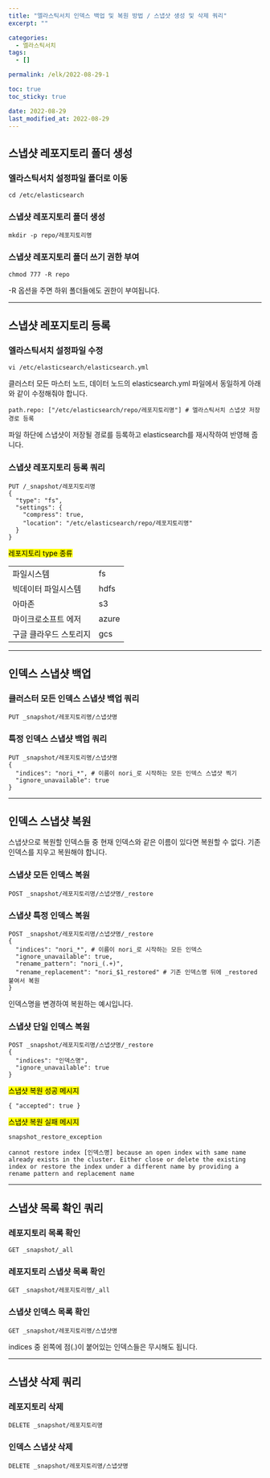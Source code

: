 ```yaml
---
title: "엘라스틱서치 인덱스 백업 및 복원 방법 / 스냅샷 생성 및 삭제 쿼리"
excerpt: ""

categories:
  - 엘라스틱서치
tags:
  - []

permalink: /elk/2022-08-29-1

toc: true
toc_sticky: true

date: 2022-08-29
last_modified_at: 2022-08-29
---
```


## 스냅샷 레포지토리 폴더 생성

### 엘라스틱서치 설정파일 폴더로 이동
```
cd /etc/elasticsearch
```

### 스냅샷 레포지토리 폴더 생성
```
mkdir -p repo/레포지토리명
```

### 스냅샷 레포지토리 폴더 쓰기 권한 부여
```
chmod 777 -R repo
```
-R 옵션을 주면 하위 폴더들에도 권한이 부여됩니다.

---

## 스냅샷 레포지토리 등록

### 엘라스틱서치 설정파일 수정
```
vi /etc/elasticsearch/elasticsearch.yml
```
클러스터 모든 마스터 노드, 데이터 노드의 elasticsearch.yml 파일에서 동일하게 아래와 같이 수정해줘야 합니다.
```
path.repo: ["/etc/elasticsearch/repo/레포지토리명"] # 엘라스틱서치 스냅샷 저장 경로 등록
```
파일 하단에 스냅샷이 저장될 경로를 등록하고 elasticsearch를 재시작하여 반영해 줍니다.

### 스냅샷 레포지토리 등록 쿼리
```
PUT /_snapshot/레포지토리명
{
  "type": "fs",
  "settings": {
    "compress": true,
    "location": "/etc/elasticsearch/repo/레포지토리명"
  }
}
```

<mark>레포지토리 type 종류</mark>  
<table>
  <tbody>
    <tr>
      <td>파일시스템</td>
      <td>fs</td>
    </tr>
    <tr>
      <td>빅데이터 파일시스템</td>
      <td>hdfs</td>
    </tr>
    <tr>
      <td>아마존</td>
      <td>s3</td>
    </tr>
    <tr>
      <td>마이크로소프트 에저</td>
      <td>azure</td>
    </tr>
    <tr>
      <td>구글 클라우드 스토리지 </td>
      <td>gcs</td>
    </tr>
  </tbody>
</table>

---

## 인덱스 스냅샷 백업

### 클러스터 모든 인덱스 스냅샷 백업 쿼리
```
PUT _snapshot/레포지토리명/스냅샷명
```

### 특정 인덱스 스냅샷 백업 쿼리
```
PUT _snapshot/레포지토리명/스냅샷명
{
  "indices": "nori_*", # 이름이 nori_로 시작하는 모든 인덱스 스냅샷 찍기
  "ignore_unavailable": true
}
```

---

## 인덱스 스냅샷 복원

스냅샷으로 복원할 인덱스들 중 현재 인덱스와 같은 이름이 있다면 복원할 수 없다. 기존 인덱스를 지우고 복원해야 합니다.

### 스냅샷 모든 인덱스 복원
```
POST _snapshot/레포지토리명/스냅샷명/_restore
```

### 스냅샷 특정 인덱스 복원
```
POST _snapshot/레포지토리명/스냅샷명/_restore
{
  "indices": "nori_*", # 이름이 nori_로 시작하는 모든 인덱스
  "ignore_unavailable": true,
  "rename_pattern": "nori_(.+)",
  "rename_replacement": "nori_$1_restored" # 기존 인덱스명 뒤에 _restored 붙여서 복원
}
```
인덱스명을 변경하여 복원하는 예시입니다.

### 스냅샷 단일 인덱스 복원
```
POST _snapshot/레포지토리명/스냅샷명/_restore
{
  "indices": "인덱스명",
  "ignore_unavailable": true
}
```

<mark>스냅샷 복원 성공 메시지</mark>
```
{ "accepted": true }
```

<mark>스냅샷 복원 실패 메시지</mark>
```
snapshot_restore_exception

cannot restore index [인덱스명] because an open index with same name already exists in the cluster. Either close or delete the existing index or restore the index under a different name by providing a rename pattern and replacement name
```

---

## 스냅샷 목록 확인 쿼리

### 레포지토리 목록 확인
```
GET _snapshot/_all
```

### 레포지토리 스냅샷 목록 확인
```
GET _snapshot/레포지토리명/_all
```

### 스냅샷 인덱스 목록 확인
```
GET _snapshot/레포지토리명/스냅샷명
```
indices 중 왼쪽에 점(.)이 붙어있는 인덱스들은 무시해도 됩니다.

---

## 스냅샷 삭제 쿼리

### 레포지토리 삭제
```
DELETE _snapshot/레포지토리명
```

### 인덱스 스냅샷 삭제
```
DELETE _snapshot/레포지토리명/스냅샷명
```